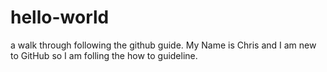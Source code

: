# hello-world
a walk through following the github guide. 
My Name is Chris and I am new to GitHub so I am folling the how to guideline. 
